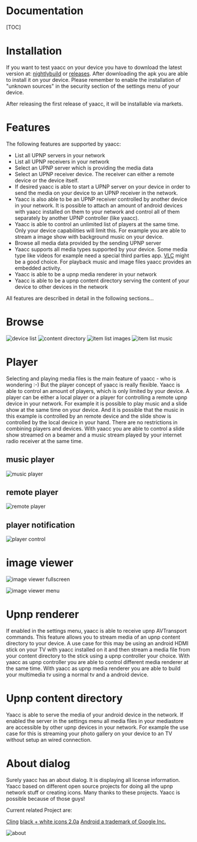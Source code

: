 Documentation
==
[TOC]

# Installation

If you want to test yaacc on your device you have to download the latest version at: [nightlybuild](https://sourceforge.net/projects/yaacc/files/nightlybuild/) or [releases](https://sourceforge.net/projects/yaacc/files/releases/). After downloading the apk you are able to install it on your device. Please remember to enable the installation of "unknown sources" in the security section of the settings menu of your device. 

After releasing the first release of yaacc, it will be installable via markets.

# Features

The following features are supported by yaacc:

* List all UPNP servers in your network
* List all UPNP receivers in your network
* Select an UPNP server which is providing the media data
* Select an UPNP receiver device. The receiver can either a remote device or the device itself.
* If desired yaacc is able to start a UPNP server on your device in order to send the media on your device to an UPNP receiver in the network.
* Yaacc is also able to be an UPNP receiver controlled by another device in your network. It is possible to attach an amount of android devices with yaacc installed on them to your network and control all of them separately by another UPNP controller (like yaacc). 
* Yaacc is able to control an unlimited list of players at the same time. Only your device capabilities will limit this. For example you are able to stream a image show with background music on your device.
* Browse all media data provided by the sending UPNP server
* Yaacc supports all media types supported by your device. Some media type like videos for example need a special third parties app. [VLC](http://www.videolan.org/vlc/) might be a good choice. For playback music and image files yaacc provides an embedded activity.
* Yaacc is able to be a upnp media renderer in your network
* Yaacc is able to be a upnp content directory serving the content of your device to other devices in the network

All features are described in detail in the following sections...
 


# Browse
![device list](https://sourceforge.net/p/yaacc/wiki/Screenshots/attachment/1deviceList.png)
![content directory](https://sourceforge.net/p/yaacc/wiki/Screenshots/attachment/1contentDirectory.png)
![item list images](https://sourceforge.net/p/yaacc/wiki/Screenshots/attachment/1itemListImage.png)
![item list music](https://sourceforge.net/p/yaacc/wiki/Screenshots/attachment/1itemListMusic.png)

# Player

Selecting and playing  media files is the main feature of yaacc - who is wondering :-) But the player concept of yaacc is really flexible. Yaacc is able to control an  amount of players, which is only limited by your device. 
A player can be either a local player or a player for controlling a remote upnp device in your network. For example it is possible to play music and a slide show at the same time on your device. And it is possible that the music in this example is controlled by an remote device and the slide show is controlled by the local device in your hand.
There are no restrictions in combining players and devices. With yaacc you are able to control a slide show streamed on a beamer and a music stream played by your internet radio receiver at the same time.


## music player
![music player](https://sourceforge.net/p/yaacc/wiki/Screenshots/attachment/1musicPlayer.png)

## remote player
![remote player](https://sourceforge.net/p/yaacc/wiki/Screenshots/attachment/1remotePlayer.png)


## player notification
![player control](https://sourceforge.net/p/yaacc/wiki/Screenshots/attachment/1CurrentActivePlayers2.png)

# image viewer
![image viewer fullscreen](https://sourceforge.net/p/yaacc/wiki/Screenshots/attachment/ImageViewer.png)

![image viewer menu](https://sourceforge.net/p/yaacc/wiki/Screenshots/attachment/1imageViewerMenu.png)


# Upnp renderer
If enabled in the settings menu, yaacc is able to receive upnp AVTransport commands. This feature allows you to stream media of an upnp content directory  to your device.
A use case for this may be using an android HDMI stick on your TV with yaacc installed on it and then stream a media file from your content directory to the stick using a upnp controller your choice. With yaacc as upnp controller you are able to control different media renderer at the same time. With yaacc as upnp media renderer you are able to build your multimedia tv using a normal tv and a android device. 

# Upnp content directory
Yaacc is able to serve the media of your android device in the network. If enabled the server in the settings menu all media files in your mediastore are accessible by other upnp devices in your network.
For example the use case for this is streaming your photo gallery on your device to an TV without setup an wired connection.  




# About dialog

Surely yaacc has an about dialog. It is displaying all license information. Yaacc based on different open source projects for doing all the upnp network stuff or creating icons. Many thanks to these projects. Yaacc is possible because of those guys! 

Current related Project are: 

[Cling](http://4thline.org/projects/cling/)
[black + white icons 2.0a](http://www.carpicon.com/index.php?option=com_content&task=view&id=6&Itemid=26)
[Android a trademark of Google Inc.](http://developer.android.com/about/index.html)
 
![about](https://sourceforge.net/p/yaacc/wiki/Screenshots/attachment/1about.png)
